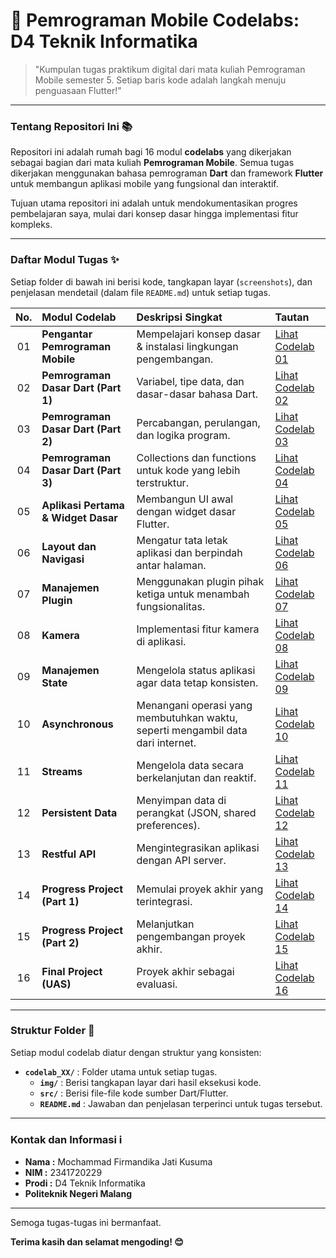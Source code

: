 # 🚀 Pemrograman Mobile Codelabs: D4 Teknik Informatika

> "Kumpulan tugas praktikum digital dari mata kuliah Pemrograman Mobile semester 5. Setiap baris kode adalah langkah menuju penguasaan Flutter!"

---

### Tentang Repositori Ini 📚

Repositori ini adalah rumah bagi 16 modul **codelabs** yang dikerjakan sebagai bagian dari mata kuliah **Pemrograman Mobile**. Semua tugas dikerjakan menggunakan bahasa pemrograman **Dart** dan framework **Flutter** untuk membangun aplikasi mobile yang fungsional dan interaktif.

Tujuan utama repositori ini adalah untuk mendokumentasikan progres pembelajaran saya, mulai dari konsep dasar hingga implementasi fitur kompleks.

---

### Daftar Modul Tugas ✨

Setiap folder di bawah ini berisi kode, tangkapan layar (`screenshots`), dan penjelasan mendetail (dalam file `README.md`) untuk setiap tugas.

| No. | Modul Codelab                       | Deskripsi Singkat                                                               | Tautan                                                                                                               |
| :-: | :---------------------------------- | :------------------------------------------------------------------------------ | :------------------------------------------------------------------------------------------------------------------- |
| 01  | **Pengantar Pemrograman Mobile**    | Mempelajari konsep dasar & instalasi lingkungan pengembangan.                   | [Lihat Codelab 01](https://github.com/FirmanJK/Codelabs-Pemrograman-Mobile/tree/main/codelab01_dart)                 |
| 02  | **Pemrograman Dasar Dart (Part 1)** | Variabel, tipe data, dan dasar-dasar bahasa Dart.                               | [Lihat Codelab 02](https://github.com/FirmanJK/Codelabs-Pemrograman-Mobile/tree/main/codelab02_dart)                 |
| 03  | **Pemrograman Dasar Dart (Part 2)** | Percabangan, perulangan, dan logika program.                                    | [Lihat Codelab 03](https://github.com/FirmanJK/Codelabs-Pemrograman-Mobile/tree/main/codelab03_conditional_and_loop) |
| 04  | **Pemrograman Dasar Dart (Part 3)** | Collections dan functions untuk kode yang lebih terstruktur.                    | [Lihat Codelab 04](https://github.com/FirmanJK/Codelabs-Pemrograman-Mobile/tree/main/codelab04_dart_part3)                                                                                                 |
| 05  | **Aplikasi Pertama & Widget Dasar** | Membangun UI awal dengan widget dasar Flutter.                                  | [Lihat Codelab 05](https://github.com/FirmanJK/Codelabs-Pemrograman-Mobile/tree/main/codelab05_aplikasi_pertama_widget_dasar_flutter)                                                                                                 |
| 06  | **Layout dan Navigasi**             | Mengatur tata letak aplikasi dan berpindah antar halaman.                       | [Lihat Codelab 06](h)                                                                                                |
| 07  | **Manajemen Plugin**                | Menggunakan plugin pihak ketiga untuk menambah fungsionalitas.                  | [Lihat Codelab 07]()                                                                                                 |
| 08  | **Kamera**                          | Implementasi fitur kamera di aplikasi.                                          | [Lihat Codelab 08]()                                                                                                 |
| 09  | **Manajemen State**                 | Mengelola status aplikasi agar data tetap konsisten.                            | [Lihat Codelab 09]()                                                                                                 |
| 10  | **Asynchronous**                    | Menangani operasi yang membutuhkan waktu, seperti mengambil data dari internet. | [Lihat Codelab 10]()                                                                                                 |
| 11  | **Streams**                         | Mengelola data secara berkelanjutan dan reaktif.                                | [Lihat Codelab 11]()                                                                                                 |
| 12  | **Persistent Data**                 | Menyimpan data di perangkat (JSON, shared preferences).                         | [Lihat Codelab 12]()                                                                                                 |
| 13  | **Restful API**                     | Mengintegrasikan aplikasi dengan API server.                                    | [Lihat Codelab 13]()                                                                                                 |
| 14  | **Progress Project (Part 1)**       | Memulai proyek akhir yang terintegrasi.                                         | [Lihat Codelab 14]()                                                                                                 |
| 15  | **Progress Project (Part 2)**       | Melanjutkan pengembangan proyek akhir.                                          | [Lihat Codelab 15]()                                                                                                 |
| 16  | **Final Project (UAS)**             | Proyek akhir sebagai evaluasi.                                                  | [Lihat Codelab 16]()                                                                                                 |

---

### Struktur Folder 📂

Setiap modul codelab diatur dengan struktur yang konsisten:

- **`codelab_XX/`** : Folder utama untuk setiap tugas.
  - **`img/`** : Berisi tangkapan layar dari hasil eksekusi kode.
  - **`src/`** : Berisi file-file kode sumber Dart/Flutter.
  - **`README.md`** : Jawaban dan penjelasan terperinci untuk tugas tersebut.

---

### Kontak dan Informasi ℹ️

- **Nama :** Mochammad Firmandika Jati Kusuma
- **NIM :** 2341720229
- **Prodi :** D4 Teknik Informatika
- **Politeknik Negeri Malang**

---

Semoga tugas-tugas ini bermanfaat.

**Terima kasih dan selamat mengoding! 😊**
